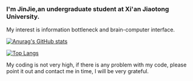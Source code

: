 ### I'm JinJie,an undergraduate student at Xi'an Jiaotong University.

My interest is information bottleneck and brain-computer interface.

[![Anurag's GitHub stats](https://github-readme-stats.vercel.app/api?username=kid-yang233)](https://github.com/anuraghazra/github-readme-stats)

[![Top Langs](https://github-readme-stats.vercel.app/api/top-langs/?username=kid-yang233)](https://github.com/anuraghazra/github-readme-stats)

My coding is not very high, if there is any problem with my code, please point it out and contact me in time, I will be very grateful.
